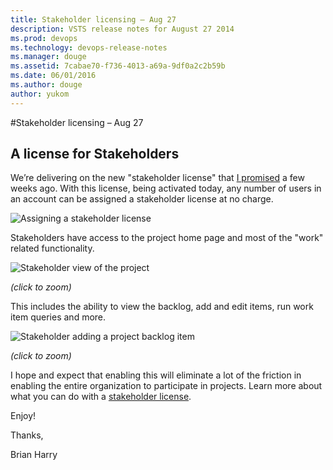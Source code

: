 ```yaml
---
title: Stakeholder licensing – Aug 27
description: VSTS release notes for August 27 2014
ms.prod: devops
ms.technology: devops-release-notes
ms.manager: douge
ms.assetid: 7cabae70-f736-4013-a69a-9df0a2c2b59b
ms.date: 06/01/2016
ms.author: douge
author: yukom
---
```


#Stakeholder licensing – Aug 27

## A license for Stakeholders

We’re delivering on the new "stakeholder license" that [I promised](http://blogs.msdn.com/b/bharry/archive/2014/07/09/upcoming-vs-online-licensing-changes.aspx) a few weeks ago. With this license, being activated today, any number of users in an account can be assigned a stakeholder license at no charge.

![Assigning a stakeholder license](_img/8_27_01.png)

Stakeholders have access to the project home page and most of the "work" related functionality.

![Stakeholder view of the project](_img/8_27_02.png)

*(click to zoom)*

This includes the ability to view the backlog, add and edit items, run work item queries and more.

![Stakeholder adding a project backlog item](_img/8_27_03.png)

*(click to zoom)*

I hope and expect that enabling this will eliminate a lot of the friction in enabling the entire organization to participate in projects. Learn more about what you can do with a [stakeholder license](/azure/devops/organizations/security/get-started-stakeholder?view=vsts).

Enjoy!

Thanks,

Brian Harry



